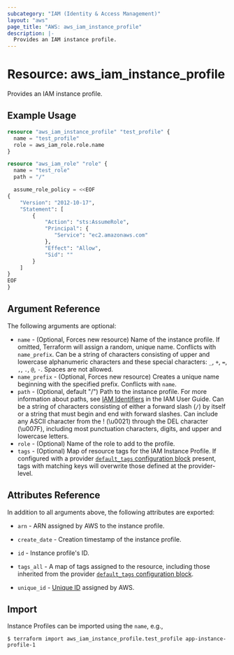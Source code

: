 ```yaml
---
subcategory: "IAM (Identity & Access Management)"
layout: "aws"
page_title: "AWS: aws_iam_instance_profile"
description: |-
  Provides an IAM instance profile.
---
```


# Resource: aws_iam_instance_profile

Provides an IAM instance profile.

## Example Usage

```terraform
resource "aws_iam_instance_profile" "test_profile" {
  name = "test_profile"
  role = aws_iam_role.role.name
}

resource "aws_iam_role" "role" {
  name = "test_role"
  path = "/"

  assume_role_policy = <<EOF
{
    "Version": "2012-10-17",
    "Statement": [
        {
            "Action": "sts:AssumeRole",
            "Principal": {
               "Service": "ec2.amazonaws.com"
            },
            "Effect": "Allow",
            "Sid": ""
        }
    ]
}
EOF
}
```

## Argument Reference

The following arguments are optional:

* `name` - (Optional, Forces new resource) Name of the instance profile. If omitted, Terraform will assign a random, unique name. Conflicts with `name_prefix`. Can be a string of characters consisting of upper and lowercase alphanumeric characters and these special characters: `_`, `+`, `=`, `,`, `.`, `@`, `-`. Spaces are not allowed.
* `name_prefix` - (Optional, Forces new resource) Creates a unique name beginning with the specified prefix. Conflicts with `name`.
* `path` - (Optional, default "/") Path to the instance profile. For more information about paths, see [IAM Identifiers](https://docs.aws.amazon.com/IAM/latest/UserGuide/Using_Identifiers.html) in the IAM User Guide. Can be a string of characters consisting of either a forward slash (`/`) by itself or a string that must begin and end with forward slashes. Can include any ASCII character from the ! (\u0021) through the DEL character (\u007F), including most punctuation characters, digits, and upper and lowercase letters.
* `role` - (Optional) Name of the role to add to the profile.
* `tags` - (Optional) Map of resource tags for the IAM Instance Profile. If configured with a provider [`default_tags` configuration block](https://registry.terraform.io/providers/hashicorp/aws/latest/docs#default_tags-configuration-block) present, tags with matching keys will overwrite those defined at the provider-level.

## Attributes Reference

In addition to all arguments above, the following attributes are exported:

* `arn` - ARN assigned by AWS to the instance profile.
* `create_date` - Creation timestamp of the instance profile.
* `id` - Instance profile's ID.
* `tags_all` - A map of tags assigned to the resource, including those inherited from the provider [`default_tags` configuration block](https://registry.terraform.io/providers/hashicorp/aws/latest/docs#default_tags-configuration-block).
* `unique_id` - [Unique ID][1] assigned by AWS.

  [1]: https://docs.aws.amazon.com/IAM/latest/UserGuide/Using_Identifiers.html#GUIDs

## Import

Instance Profiles can be imported using the `name`, e.g.,

```
$ terraform import aws_iam_instance_profile.test_profile app-instance-profile-1
```
